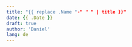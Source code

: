 ```yaml
---
title: "{{ replace .Name "-" " " | title }}"
date: {{ .Date }}
draft: true
author: 'Daniel'
lang: de
---
```


<!--more-->

